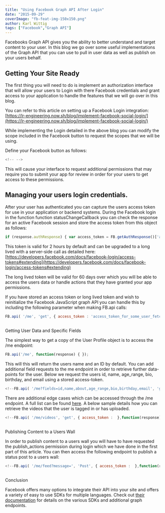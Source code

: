 ```yaml
---
title: "Using Facebook Graph API After Login"
date: "2015-09-29"
coverImage: "fb-feat-img-150x150.png"
author: Karl Wittig
tags: ["Facebook","Graph API"]
---
```


Facebooks Graph API gives you the ability to better understand and target content to your user. In this blog we go over some useful implementations of the Graph API that you can use to pull in user data as well as publish on your users behalf.

## Getting Your Site Ready

The first thing you will need to do is implement an authorization interface that will allow your users to Login with there Facebook credentials and grant access to your application to handle the features that we will go over in this blog.

You can refer to this article on setting up a Facebook Login integration: [https://lr-engineering.now.sh/blog/implement-facebook-social-login/](https://lr-engineering.now.sh/blog/implement-facebook-social-login/)

While implementing the Login detailed in the above blog you can modify the scope included in the Facebook button to request the scopes that we will be using.

Define your Facebook button as follows:

```js
<!-- -->
```

  
This will cause your interface to request additional permissions that may require you to submit your app for review in order for your users to get access to these permissions.

## Managing your users login credentials.

After your user has authenticated you can capture the users access token for use in your application or backend systems. During the Facebook login in the function function statusChangeCallback you can check the response for an active Facebook session and store the access token from this object as follows:

```javascript
if (response.authResponse) { var access_token = FB.getAuthResponse()['accessToken']; }
```

This token is valid for 2 hours by default and can be upgraded to a long lived with a server-side call as detailed here:[https://developers.facebook.com/docs/facebook-login/access-tokens#extending](https://developers.facebook.com/docs/facebook-login/access-tokens#extending)

The long lived token will be valid for 60 days over which you will be able to access the users data or handle actions that they have granted your app permissions.

If you have stored an access token or long lived token and wish to reinitialize the Facebook JavaScript graph API you can handle this by including the following parameter when making FB.api calls:

```javascript
FB.api( '/me', 'get', { access_token : 'access_token_for_some_user_fetched_from_your_database' } );
```

##   
Getting User Data and Specific Fields

The simplest way to get a copy of the User Profile object is to access the /me endpoint:

```javascript
FB.api('/me', function(response) { });
```
  
This will this will return the users name and an ID by default. You can add additional field requests to the me endpoint in order to retrieve further data-points for the user. Below we request the users id, name, age\_range, bio, birthday, and email using a stored access-token.

```javascript
<!--FB.api( '/me?fields=id,name,about,age_range,bio,birthday,email', 'get', { access_token :  },function(response) { //Handle Data Here it will arrive in a Json object in the response } );-->
```

  
There are additional edge cases which can be accessed through the /me endpoint. A full list can be found [here](https://developers.facebook.com/docs/graph-api/reference/user). A below sample details how you can retrieve the videos that the user is tagged in or has uploaded.

```javascript
<!--FB.api( '/me/videos', 'get', { access_token :  },function(response) { //Handle Data Here it will arrive in a Json object in the response } );-->
```

##   
Publishing Content to a Users Wall

In order to publish content to a users wall you will have to have requested the publish\_actions permission during login which we have done in the first part of this article. You can then access the following endpoint to publish a status post to a users wall:

```javascript
<!--FB.api( '/me/feed?message=', 'Post', { access_token :  },function(response) { //Handle Response which will contain a Post ID if successful } );-->
```

##   
Conclusion

Facebook offers many options to integrate their API into your site and offers a variety of easy to use SDKs for multiple languages. Check out [their documentation](https://developers.facebook.com/docs) for details on the various SDKs and additional graph endpoints.
